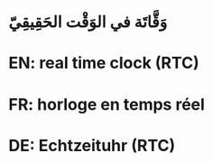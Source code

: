 # وَقَّاتَة في الوَقْت الحَقِيقِيّ

# EN: real time clock (RTC)

# FR: horloge en temps réel

# DE: Echtzeituhr (RTC)
